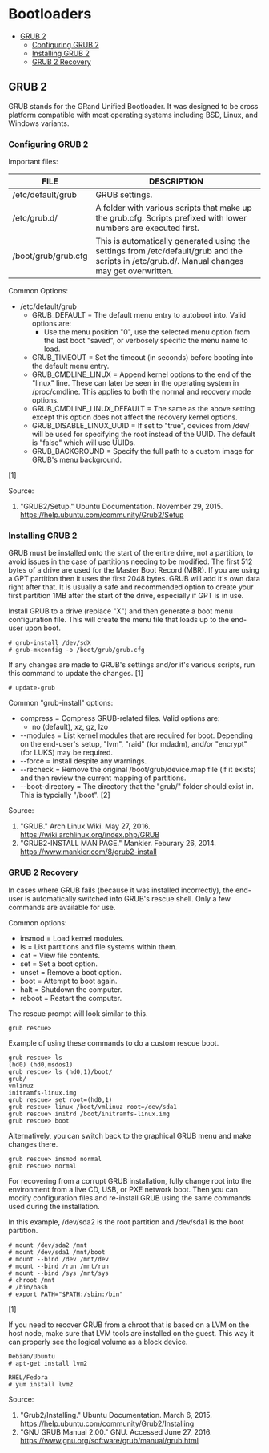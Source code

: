 # Bootloaders
* [GRUB 2](#grub-2)
  * [Configuring GRUB 2](#configuring-grub-2)
  * [Installing GRUB 2](#installing-grub-2)
  * [GRUB 2 Recovery](#grub-2-recovery)

## GRUB 2
GRUB stands for the GRand Unified Bootloader. It was designed to be cross platform compatible with most operating systems including BSD, Linux, and Windows variants.

### Configuring GRUB 2

Important files:

| FILE | DESCRIPTION |
| ---- | ----------- |
| /etc/default/grub | GRUB settings. |
| /etc/grub.d/ | A folder with various scripts that make up the grub.cfg. Scripts prefixed with lower numbers are executed first.
| /boot/grub/grub.cfg | This is automatically generated using the settings from /etc/default/grub and the scripts in /etc/grub.d/. Manual changes may get overwritten. |

Common Options:
* /etc/default/grub
  * GRUB_DEFAULT = The default menu entry to autoboot into. Valid options are:
     * Use the menu position "0", use the selected menu option from the last boot "saved", or verbosely specific the menu name to load.
  * GRUB_TIMEOUT = Set the timeout (in seconds) before booting into the default menu entry.
  * GRUB_CMDLINE_LINUX = Append kernel options to the end of the "linux" line. These can later be seen in the operating system in /proc/cmdline. This applies to both the normal and recovery mode options.
  * GRUB_CMDLINE_LINUX_DEFAULT = The same as the above setting except this option does not affect the recovery kernel options.
  * GRUB_DISABLE_LINUX_UUID = If set to "true", devices from /dev/ will be used for specifying the root instead of the UUID. The default is "false" which will use UUIDs.
  * GRUB_BACKGROUND = Specify the full path to a custom image for GRUB's menu background.
 
[1]
  

Source:
1. "GRUB2/Setup." Ubuntu Documentation. November 29, 2015. https://help.ubuntu.com/community/Grub2/Setup

### Installing GRUB 2

GRUB must be installed onto the start of the entire drive, not a partition, to avoid issues in the case of partitions needing to be modified. The first 512 bytes of a drive are used for the Master Boot Record (MBR). If you are using a GPT partition then it uses the first 2048 bytes. GRUB will add it's own data right after that. It is usually a safe and recommended option to create your first partition 1MB after the start of the drive, especially if GPT is in use.

Install GRUB to a drive (replace "X") and then generate a boot menu configuration file. This will create the menu file that loads up to the end-user upon boot.
```
# grub-install /dev/sdX
# grub-mkconfig -o /boot/grub/grub.cfg
```

If any changes are made to GRUB's settings and/or it's various scripts, run this command to update the changes. [1]
```
# update-grub
```

Common "grub-install" options:
* compress = Compress GRUB-related files. Valid options are:
  * no (default), xz, gz, lzo
* --modules = List kernel modules that are required for boot. Depending on the end-user's setup, "lvm", "raid" (for mdadm), and/or "encrypt" (for LUKS) may be required.
* --force = Install despite any warnings.
* --recheck = Remove the original /boot/grub/device.map file (if it exists) and then review the current mapping of partitions.
* --boot-directory = The directory that the "grub/" folder should exist in. This is typcially "/boot". [2]

Source:

1. "GRUB." Arch Linux Wiki. May 27, 2016. https://wiki.archlinux.org/index.php/GRUB
2. "GRUB2-INSTALL MAN PAGE." Mankier. Feburary 26, 2014. https://www.mankier.com/8/grub2-install

### GRUB 2 Recovery
In cases where GRUB fails (because it was installed incorrectly), the end-user is automatically switched into GRUB's rescue shell.  Only a few commands are available for use.

Common options:
* insmod = Load kernel modules.
* ls = List partitions and file systems within them.
* cat = View file contents.
* set = Set a boot option.
* unset = Remove a boot option.
* boot = Attempt to boot again.
* halt = Shutdown the computer.
* reboot = Restart the computer.

The rescue prompt will look similar to this.
```
grub rescue>
```

Example of using these commands to do a custom rescue boot.
```
grub rescue> ls
(hd0) (hd0,msdos1)
grub rescue> ls (hd0,1)/boot/
grub/
vmlinuz
initramfs-linux.img
grub rescue> set root=(hd0,1)
grub rescue> linux /boot/vmlinuz root=/dev/sda1
grub rescue> initrd /boot/initramfs-linux.img
grub rescue> boot
```

Alternatively, you can switch back to the graphical GRUB menu and make changes there.
```
grub rescue> insmod normal
grub rescue> normal
```

For recovering from a corrupt GRUB installation, fully change root into the environment from a live CD, USB, or PXE network boot. Then you can modify configuration files and re-install GRUB using the same commands used during the installation.

In this example, /dev/sda2 is the root partition and /dev/sda1 is the boot partition.
```
# mount /dev/sda2 /mnt
# mount /dev/sda1 /mnt/boot
# mount --bind /dev /mnt/dev
# mount --bind /run /mnt/run
# mount --bind /sys /mnt/sys
# chroot /mnt
# /bin/bash
# export PATH="$PATH:/sbin:/bin"
```
[1]

If you need to recover GRUB from a chroot that is based on a LVM on the host node, make sure that LVM tools are installed on the guest. This way it can properly see the logical volume as a block device.
```
Debian/Ubuntu
# apt-get install lvm2
```
```
RHEL/Fedora
# yum install lvm2
```

Source:

1. "Grub2/Installing." Ubuntu Documentation. March 6, 2015. https://help.ubuntu.com/community/Grub2/Installing
2. "GNU GRUB Manual 2.00." GNU. Accessed June 27, 2016. https://www.gnu.org/software/grub/manual/grub.html


